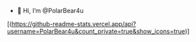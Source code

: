 - 👋 Hi, I’m @PolarBear4u

[(https://github-readme-stats.vercel.app/api?username=PolarBear4u&count_private=true&show_icons=true)]
<!---
- 👀 I’m interested in ...
- 🌱 I’m currently learning ...
- 💞️ I’m looking to collaborate on ...
- 📫 How to reach me ...
--->

<!---
PolarBear4u/PolarBear4u is a ✨ special ✨ repository because its `README.md` (this file) appears on your GitHub profile.
You can click the Preview link to take a look at your changes.
--->
